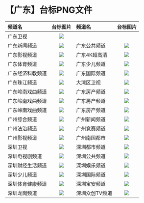 # 【广东】台标PNG文件
|频道名|台标图片|频道名|台标图片|
|:---|:---:|:---|:---:|
|广东卫视|<img src="https://raw.githubusercontent.com/wanglindl/TVlogo/main/img/Guangdong.png">|
|广东新闻频道|<img src="https://raw.githubusercontent.com/wanglindl/TVlogo/main/img/Guangdong1.png">|广东公共频道|<img src="https://raw.githubusercontent.com/wanglindl/TVlogo/main/img/Guangdong2.png">|
|广东影视频道|<img src="https://raw.githubusercontent.com/wanglindl/TVlogo/main/img/Guangdong3.png">|广东4K超高清|<img src="https://raw.githubusercontent.com/wanglindl/TVlogo/main/img/Guangdong4.png">|
|广东体育频道|<img src="https://raw.githubusercontent.com/wanglindl/TVlogo/main/img/Guangdong5.png">|广东少儿频道|<img src="https://raw.githubusercontent.com/wanglindl/TVlogo/main/img/Guangdong6.png">|
|广东经济科教频道|<img src="https://raw.githubusercontent.com/wanglindl/TVlogo/main/img/Guangdong7.png">|广东国际频道|<img src="https://raw.githubusercontent.com/wanglindl/TVlogo/main/img/Guangdong8.png">|
|广东珠江频道|<img src="https://raw.githubusercontent.com/wanglindl/TVlogo/main/img/Guangdong9.png">|大湾区卫视|<img src="https://raw.githubusercontent.com/wanglindl/TVlogo/main/img/Guangdong10.png">|
|广东岭南戏曲频道|<img src="https://raw.githubusercontent.com/wanglindl/TVlogo/main/img/Guangdong11.png">|广东房产频道|<img src="https://raw.githubusercontent.com/wanglindl/TVlogo/main/img/Guangdong12.png">|
|广东岭南戏曲频道|<img src="https://raw.githubusercontent.com/wanglindl/TVlogo/main/img/Guangdong13.png">|广东房产频道|<img src="https://raw.githubusercontent.com/wanglindl/TVlogo/main/img/Guangdong14.png">|
|广东岭南戏曲频道|<img src="https://raw.githubusercontent.com/wanglindl/TVlogo/main/img/Guangdong15.png">|广东房产频道|<img src="https://raw.githubusercontent.com/wanglindl/TVlogo/main/img/Guangdong16.png">|
|广州综合频道|<img src="https://raw.githubusercontent.com/wanglindl/TVlogo/main/img/Guangzhou1.png">|广州新闻频道|<img src="https://raw.githubusercontent.com/wanglindl/TVlogo/main/img/Guangzhou2.png">|
|广州法治频道|<img src="https://raw.githubusercontent.com/wanglindl/TVlogo/main/img/Guangzhou3.png">|广州竞赛频道|<img src="https://raw.githubusercontent.com/wanglindl/TVlogo/main/img/Guangzhou4.png">|
|广州影视频道|<img src="https://raw.githubusercontent.com/wanglindl/TVlogo/main/img/Guangzhou5.png">|广州南国都市|<img src="https://raw.githubusercontent.com/wanglindl/TVlogo/main/img/Guangzhou6.png">|
|深圳卫视|<img src="https://raw.githubusercontent.com/wanglindl/TVlogo/main/img/Shenzhen.png">|深圳都市频道|<img src="https://raw.githubusercontent.com/wanglindl/TVlogo/main/img/Shenzhen1.png">|
|深圳电视剧频道|<img src="https://raw.githubusercontent.com/wanglindl/TVlogo/main/img/Shenzhen2.png">|深圳公共频道|<img src="https://raw.githubusercontent.com/wanglindl/TVlogo/main/img/Shenzhen3.png">|
|深圳财经生活频道|<img src="https://raw.githubusercontent.com/wanglindl/TVlogo/main/img/Shenzhen4.png">|深圳娱乐频道|<img src="https://raw.githubusercontent.com/wanglindl/TVlogo/main/img/Shenzhen5.png">|
|深圳少儿频道|<img src="https://raw.githubusercontent.com/wanglindl/TVlogo/main/img/Shenzhen6.png">|深圳国际频道|<img src="https://raw.githubusercontent.com/wanglindl/TVlogo/main/img/Shenzhen7.png">|
|深圳体育健康频道|<img src="https://raw.githubusercontent.com/wanglindl/TVlogo/main/img/Shenzhen8.png">|深圳宝安频道|<img src="https://raw.githubusercontent.com/wanglindl/TVlogo/main/img/Shenzhen9.png">|
|深圳龙岗频道|<img src="https://raw.githubusercontent.com/wanglindl/TVlogo/main/img/Shenzhen8.png">|深圳众创TV频道|<img src="https://raw.githubusercontent.com/wanglindl/TVlogo/main/img/Shenzhen9.png">|

